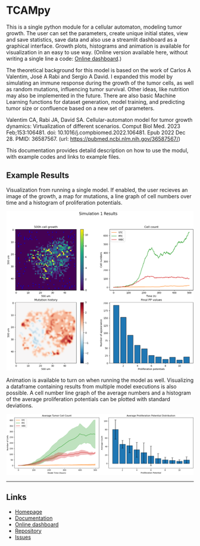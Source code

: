 # TCAMpy

This is a single python module for a cellular automaton, modeling tumor growth. The user can set the parameters, create unique initial states, view and save statistics, save data and also use a streamlit dashboard as a graphical interface. Growth plots, histograms and animation is available for visualization in an easy to use way. (Online version available here, without writing a single line a code: [Online dashboard](https://tcampy.streamlit.app/).)

The theoretical background for this model is based on the work of Carlos A Valentim, José A Rabi and Sergio A David. I expanded this model by simulating an immune response during the growth of the tumor cells, as well as random mutations, influencing tumor survival. Other ideas, like nutrition may also be implemented in the future. There are also basic Machine Learning functions for dataset generation, model training, and predicting tumor size or confluence based on a new set of parameters.

Valentim CA, Rabi JA, David SA. Cellular-automaton model for tumor growth dynamics: Virtualization of different scenarios. Comput Biol Med. 2023 Feb;153:106481. doi: 10.1016/j.compbiomed.2022.106481. Epub 2022 Dec 28. PMID: 36587567.
(url: https://pubmed.ncbi.nlm.nih.gov/36587567/)

This documentation provides detaild description on how to use the modul, with example codes and links to example files.

## Example Results

Visualization from running a single model. If enabled, the user recieves an image of the growth, a map for mutations, a line graph of cell numbers over time and a histogram of proliferation potentials.

![Plot example](https://github.com/Fetasalyt/TCAMpy/blob/main/Images/single_example.png?raw=true)

Animation is available to turn on when running the model as well. Visualizing a dataframe containing results from multiple model executions is also possible. A cell number line graph of the average numbers
and a histogram of the average proliferation potentials can be plotted with standard deviations.

![Averages plot example](https://github.com/Fetasalyt/TCAMpy/blob/main/Images/avg_example.png?raw=true)

---

## Links

- [Homepage](https://github.com/FetasaLYt/TCAMpy)
- [Documentation](https://tcampy.readthedocs.io/en/latest/)
- [Online dashboard](https://tcampy.streamlit.app/)
- [Repository](https://github.com/FetasaLYt/TCAMpy)
- [Issues](https://github.com/FetasaLYt/TCAMpy/issues)
